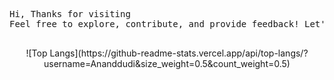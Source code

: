 <pre>
Hi, Thanks for visiting
Feel free to explore, contribute, and provide feedback! Let's build something awesome together.
  
</pre> 

<div align="center">
![Top Langs](https://github-readme-stats.vercel.app/api/top-langs/?username=Ananddudi&size_weight=0.5&count_weight=0.5)
</div>



